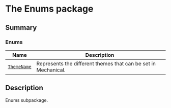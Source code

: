 # The Enums package

<a id="summary"></a>

## Summary

### Enums

| Name | Description |
|-----------------------------------------|------------------------------------------------------------------|
| [`ThemeName`](ThemeName.md#ThemeName)   | Represents the different themes that can be set in Mechanical.   |

<a id="description"></a>

## Description

Enums subpackage.

<!-- !! processed by numpydoc !! -->
